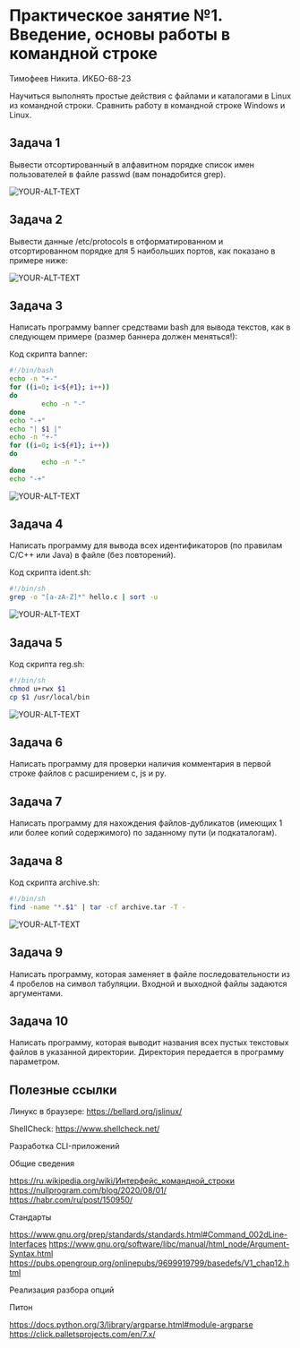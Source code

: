 # Практическое занятие №1. Введение, основы работы в командной строке

Тимофеев Никита. ИКБО-68-23

Научиться выполнять простые действия с файлами и каталогами в Linux из командной строки. Сравнить работу в командной строке Windows и Linux.

## Задача 1

Вывести отсортированный в алфавитном порядке список имен пользователей в файле passwd (вам понадобится grep).

<picture>
  <source media="(prefers-color-scheme: dark)" srcset="1_1.png">
  <source media="(prefers-color-scheme: light)" srcset="1_1.png">
  <img alt="YOUR-ALT-TEXT" src="1_1.png">
</picture>

## Задача 2

Вывести данные /etc/protocols в отформатированном и отсортированном порядке для 5 наибольших портов, как показано в примере ниже:

<picture>
  <source media="(prefers-color-scheme: dark)" srcset="1_2.png">
  <source media="(prefers-color-scheme: light)" srcset="1_2.png">
  <img alt="YOUR-ALT-TEXT" src="1_2.png">
</picture>

## Задача 3

Написать программу banner средствами bash для вывода текстов, как в следующем примере (размер баннера должен меняться!):

<p>Код скрипта banner:</p>

```bash
#!/bin/bash
echo -n "+-"
for ((i=0; i<${#1}; i++))
do
        echo -n "-"
done
echo "-+"
echo "| $1 |"
echo -n "+-"
for ((i=0; i<${#1}; i++))
do
        echo -n "-"
done
echo "-+"
```

<picture>
  <source media="(prefers-color-scheme: dark)" srcset="1_3.png">
  <source media="(prefers-color-scheme: light)" srcset="1_3.png">
  <img alt="YOUR-ALT-TEXT" src="1_3.png">
</picture>

## Задача 4

Написать программу для вывода всех идентификаторов (по правилам C/C++ или Java) в файле (без повторений).

<p>Код скрипта ident.sh:</p>

```bash
#!/bin/sh
grep -o "[a-zA-Z]*" hello.c | sort -u
```
<picture>
  <source media="(prefers-color-scheme: dark)" srcset="1_4.png">
  <source media="(prefers-color-scheme: light)" srcset="1_4.png">
  <img alt="YOUR-ALT-TEXT" src="1_4.png">
</picture>

## Задача 5

<p>Код скрипта reg.sh:</p>

```bash
#!/bin/sh
chmod u+rwx $1
cp $1 /usr/local/bin
```
<picture>
  <source media="(prefers-color-scheme: dark)" srcset="1_5.png">
  <source media="(prefers-color-scheme: light)" srcset="1_5.png">
  <img alt="YOUR-ALT-TEXT" src="1_5.png">
</picture>

## Задача 6

Написать программу для проверки наличия комментария в первой строке файлов с расширением c, js и py.

## Задача 7

Написать программу для нахождения файлов-дубликатов (имеющих 1 или более копий содержимого) по заданному пути (и подкаталогам).

## Задача 8

<p>Код скрипта archive.sh:</p>

```bash
#!/bin/sh
find -name "*.$1" | tar -cf archive.tar -T -
```
<picture>
  <source media="(prefers-color-scheme: dark)" srcset="1_8.png">
  <source media="(prefers-color-scheme: light)" srcset="1_8.png">
  <img alt="YOUR-ALT-TEXT" src="1_8.png">
</picture>

## Задача 9

Написать программу, которая заменяет в файле последовательности из 4 пробелов на символ табуляции. Входной и выходной файлы задаются аргументами.

## Задача 10

Написать программу, которая выводит названия всех пустых текстовых файлов в указанной директории. Директория передается в программу параметром. 

## Полезные ссылки

Линукс в браузере: https://bellard.org/jslinux/

ShellCheck: https://www.shellcheck.net/

Разработка CLI-приложений

Общие сведения

https://ru.wikipedia.org/wiki/Интерфейс_командной_строки
https://nullprogram.com/blog/2020/08/01/
https://habr.com/ru/post/150950/

Стандарты

https://www.gnu.org/prep/standards/standards.html#Command_002dLine-Interfaces
https://www.gnu.org/software/libc/manual/html_node/Argument-Syntax.html
https://pubs.opengroup.org/onlinepubs/9699919799/basedefs/V1_chap12.html

Реализация разбора опций

Питон

https://docs.python.org/3/library/argparse.html#module-argparse
https://click.palletsprojects.com/en/7.x/
